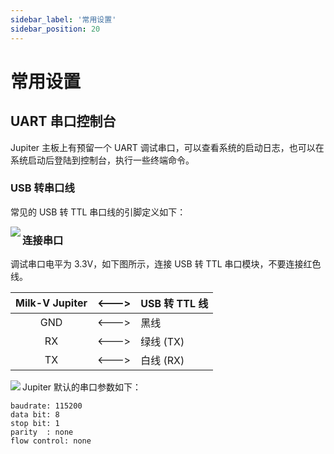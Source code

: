 ```yaml
---
sidebar_label: '常用设置'
sidebar_position: 20
---
```


# 常用设置

## UART 串口控制台

Jupiter 主板上有预留一个 UART 调试串口，可以查看系统的启动日志，也可以在系统启动后登陆到控制台，执行一些终端命令。

### USB 转串口线

常见的 USB 转 TTL 串口线的引脚定义如下：

<Image src='/docs/jupiter/usb2ttl.webp' maxWidth='100%' align='left' />

### 连接串口

调试串口电平为 3.3V，如下图所示，连接 USB 转 TTL 串口模块，不要连接红色线。

<div className='gpio_style'>

| Milk-V Jupiter  | \<---> | USB 转 TTL 线 |
|:---------------:|:------:|:-------------|
| GND             | \<---> | 黑线          |
| RX              | \<---> | 绿线 (TX)     |
| TX              | \<---> | 白线 (RX)     |

</div>

<Image src='/docs/jupiter/jupiter-usb-to-ttl.webp' maxWidth='100%' align='left' />

Jupiter 默认的串口参数如下：
```
baudrate: 115200
data bit: 8
stop bit: 1
parity  : none
flow control: none
```
